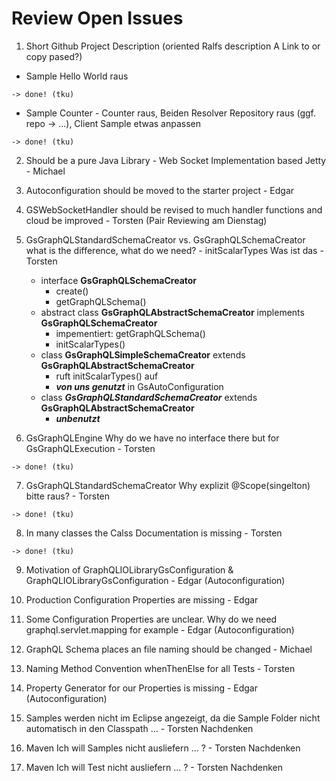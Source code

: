 # Review Open Issues 
1. Short Github Project Description (oriented Ralfs description A Link to or copy pased?)
- Sample Hello World raus 

```
-> done! (tku)
```

- Sample Counter - Counter raus, Beiden Resolver Repository raus (ggf. repo -> ...), Client Sample etwas anpassen 

```
-> done! (tku)
```

2. Should be a pure Java Library - Web Socket Implementation based Jetty - Michael 
3. Autoconfiguration should be moved to the starter project - Edgar 

4. GSWebSocketHandler should be revised to much handler functions and cloud be improved  - Torsten (Pair Reviewing am Dienstag)

5. GsGraphQLStandardSchemaCreator vs. GsGraphQLSchemaCreator what is the difference, what do we need? - initScalarTypes Was ist das - Torsten 

   - interface **GsGraphQLSchemaCreator**
     - create()
     - getGraphQLSchema()
   - abstract class **GsGraphQLAbstractSchemaCreator** implements **GsGraphQLSchemaCreator**
     - impementiert: getGraphQLSchema()
     - initScalarTypes()
   - class **GsGraphQLSimpleSchemaCreator** extends **GsGraphQLAbstractSchemaCreator**
     - ruft initScalarTypes() auf
     - ***von uns genutzt*** in GsAutoConfiguration
   - class **_GsGraphQLStandardSchemaCreator_** extends **GsGraphQLAbstractSchemaCreator**
     - ***unbenutzt***

6. GsGraphQLEngine Why do we have no interface there but for GsGraphQLExecution - Torsten 

```
-> done! (tku)
```

7. GsGraphQLStandardSchemaCreator Why explizit @Scope(singelton) bitte raus? - Torsten 

```
-> done! (tku)
```

8. In many classes the Calss Documentation is missing - Torsten 

```
-> done! (tku)
```

9. Motivation of GraphQLIOLibraryGsConfiguration & GraphQLIOLibraryGsConfiguration - Edgar (Autoconfiguration)
10. Production Configuration Properties are missing - Edgar 
11. Some Configuration Properties are unclear. Why do we need graphql.servlet.mapping for example - Edgar (Autoconfiguration)
12. GraphQL Schema places an file naming should be changed - Michael 

13. Naming Method Convention whenThenElse for all Tests - Torsten 

14. Property Generator for our Properties is missing - Edgar (Autoconfiguration)

15. Samples werden nicht im Eclipse angezeigt, da die Sample Folder nicht automatisch in den Classpath ... - Torsten Nachdenken 
16. Maven Ich will Samples nicht ausliefern ... ? - Torsten Nachdenken 
17. Maven Ich will Test nicht ausliefern ... ? - Torsten Nachdenken 

